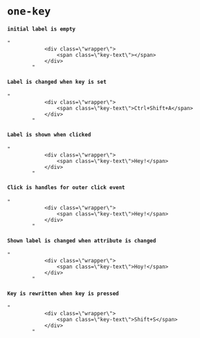 # `one-key`

#### `initial label is empty`

```
"
            <div class=\"wrapper\">
                <span class=\"key-text\"></span>
            </div>
        "
```

#### `Label is changed when key is set`

```
"
            <div class=\"wrapper\">
                <span class=\"key-text\">Ctrl+Shift+A</span>
            </div>
        "
```

#### `Label is shown when clicked`

```
"
            <div class=\"wrapper\">
                <span class=\"key-text\">Hey!</span>
            </div>
        "
```

#### `Click is handles for outer click event`

```
"
            <div class=\"wrapper\">
                <span class=\"key-text\">Hey!</span>
            </div>
        "
```

#### `Shown label is changed when attribute is changed`

```
"
            <div class=\"wrapper\">
                <span class=\"key-text\">Hoy!</span>
            </div>
        "
```

#### `Key is rewritten when key is pressed`

```
"
            <div class=\"wrapper\">
                <span class=\"key-text\">Shift+S</span>
            </div>
        "
```

